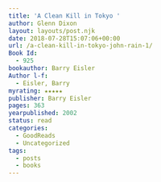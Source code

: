```yaml
---
title: 'A Clean Kill in Tokyo '
author: Glenn Dixon
layout: layouts/post.njk
date: 2018-07-28T15:07:06+00:00
url: /a-clean-kill-in-tokyo-john-rain-1/
Book Id:
  - 925
bookauthor: Barry Eisler
Author l-f:
  - Eisler, Barry
myrating: ★★★★★
publisher: Barry Eisler
pages: 363
yearpublished: 2002
status: read
categories:
  - GoodReads
  - Uncategorized
tags:
  - posts
  - books
---
```

